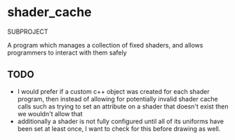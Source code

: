 # shader_cache
SUBPROJECT

A program which manages a collection of fixed shaders, and allows programmers to interact with them safely

## TODO
* I would prefer if a custom c++ object was created for each shader program, then instead of allowing for potentially invalid shader cache calls such as trying to set an attribute on a shader that doesn't exist then we wouldn't allow that
* additionally a shader is not fully configured until all of its uniforms have been set at least once, I want to check for this before drawing as well.
